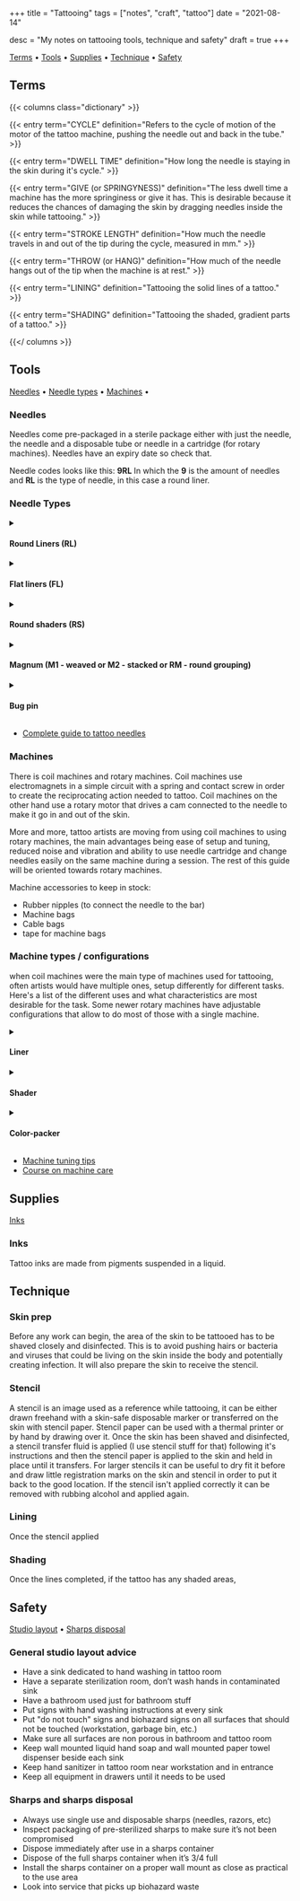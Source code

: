 +++
title = "Tattooing"
tags = ["notes", "craft", "tattoo"]
date = "2021-08-14"

desc = "My notes on tattooing tools, technique and safety"
draft = true
+++

<div class="table-of-contents">

[Terms](#terms) •
[Tools](#tools) •
[Supplies](#supplies) •
[Technique](#technique) •
[Safety](#safety)

</div>

## Terms

{{< columns class="dictionary" >}}

{{< entry term="CYCLE" definition="Refers to the cycle of motion of the motor of the tattoo machine, pushing the needle out and back in the tube." >}}

{{< entry term="DWELL TIME" definition="How long the needle is staying in the skin during it's cycle." >}}

{{< entry term="GIVE (or SPRINGYNESS)" definition="The less dwell time a machine has the more springiness or give it has. This is desirable because it reduces the chances of damaging the skin by dragging needles inside the skin while tattooing." >}}

{{< entry term="STROKE LENGTH" definition="How much the needle travels in and out of the tip during the cycle, measured in mm." >}}

{{< entry term="THROW (or HANG)" definition="How much of the needle hangs out of the tip when the machine is at rest." >}}

{{< entry term="LINING" definition="Tattooing the solid lines of a tattoo." >}}

{{< entry term="SHADING" definition="Tattooing the shaded, gradient parts of a tattoo." >}}

{{</ columns >}}

## Tools

<div class="table-of-contents">

[Needles](#needles) •
[Needle types](#neddle-types-configurations) •
[Machines](#machines) •

</div>

### Needles

Needles come pre-packaged in a sterile package either with just the needle, the needle and a disposable tube or needle in a cartridge (for rotary machines). Needles have an expiry date so check that.

Needle codes looks like this: **9RL**
In which the **9** is the amount of needles and **RL** is the type of needle, in this case a round liner.

### Needle Types

<details>
<summary><h4>Round Liners (RL)</h4></summary>
Needles grouped in a circle, good for lines, needles are more tightly packed together.
</details>

<details>
<summary><h4>Flat liners (FL)</h4></summary>
Single row of needles, used for lining and whip shading.
</details>

<details>
<summary><h4>Round shaders (RS)</h4></summary>
Similar to round liner needles but with the needles spread out more for easier shading.
</details>

<details>
<summary><h4>Magnum (M1 - weaved or M2 - stacked or RM - round grouping)</h4></summary>
Needles lined up in a row to cover more ground, there is two types of magnum needles, weaved and stacked, weaved magnums have the needle more spaced out than stacked magnums.
Magnums can have a flat or round grouping, meaning that either all the needles get equally deep in the skin in the ones in the middle go deeper than the ones on the side.
</details>

<details>
<summary><h4>Bug pin</h4></summary>
Needles are needles made using smaller individual needles than standard needles, all types of needle stacks can come with bug pin needles.
</details>


- [Complete guide to tattoo needles](https://wettattoo.com/blog/complete-guide-to-tattoo-needles)

### Machines

There is coil machines and rotary machines. Coil machines use electromagnets in a simple circuit with a spring and contact screw in order to create the reciprocating action needed to tattoo. Coil machines on the other hand use a rotary motor that drives a cam connected to the needle to make it go in and out of the skin.

More and more, tattoo artists are moving from using coil machines to using rotary machines, the main advantages being ease of setup and tuning, reduced noise and vibration and ability to use needle cartridge and change needles easily on the same machine during a session. The rest of this guide will be oriented towards rotary machines.

Machine accessories to keep in stock:
- Rubber nipples (to connect the needle to the bar)
- Machine bags
- Cable bags
- tape for machine bags

### Machine types / configurations

when coil machines were the main type of machines used for tattooing, often artists would have multiple ones, setup differently for different tasks. Here's a list of the different uses and what characteristics are most desirable for the task. Some newer rotary machines have adjustable configurations that allow to do most of those with a single machine.

<details>
<summary><h4>Liner</h4></summary>
Runs fast and has usually a longer stroke length to get the ink in in one pass.
</details>

<details>
<summary><h4>Shader</h4></summary>
Runs slower and has a shorter stroke length in order to make smoother gradients and transitions. Running the machine extra-slowly can be useful for techniques like whip shading.
</details>

<details>
<summary><h4>Color-packer</h4></summary>
</details>

- [Machine tuning tips](https://www.tattoomagic.info/basics/machine-tuning.html)
- [Course on machine care](https://www.machinemachine.co/courses-page)

## Supplies

<div class="table-of-contents">

[Inks](#inks)

</div>

### Inks

Tattoo inks are made from pigments suspended in a liquid.

## Technique

### Skin prep

Before any work can begin, the area of the skin to be tattooed has to be shaved closely and disinfected. This is to avoid pushing hairs or bacteria and viruses that could be living on the skin inside the body and potentially creating infection. It will also prepare the skin to receive the stencil.

### Stencil

A stencil is an image used as a reference while tattooing, it can be either drawn freehand with a skin-safe disposable marker or transferred on the skin with stencil paper. Stencil paper can be used with a thermal printer or by hand by drawing over it. Once the skin has been shaved and disinfected, a stencil transfer fluid is applied (I use stencil stuff for that) following it's instructions and then the stencil paper is applied to the skin and held in place until it transfers. For larger stencils it can be useful to dry fit it before and draw little registration marks on the skin and stencil in order to put it back to the good location. If the stencil isn't applied correctly it can be removed with rubbing alcohol and applied again.

### Lining

Once the stencil applied

### Shading

Once the lines completed, if the tattoo has any shaded areas,

## Safety

<div class="table-of-contents">

[Studio layout](#general-studio-layout-advice) •
[Sharps disposal](#sharps-and-sharps-disposal)

</div>

### General studio layout advice

- Have a sink dedicated to hand washing in tattoo room
- Have a separate sterilization room, don’t wash hands in contaminated sink
- Have a bathroom used just for bathroom stuff
- Put signs with hand washing instructions at every sink
- Put "do not touch" signs and biohazard signs on all surfaces that should not be touched (workstation, garbage bin, etc.)
- Make sure all surfaces are non porous in bathroom and tattoo room
- Keep wall mounted liquid hand soap and wall mounted paper towel dispenser beside each sink
- Keep hand sanitizer in tattoo room near workstation and in entrance
- Keep all equipment in drawers until it needs to be used

### Sharps and sharps disposal

- Always use single use and disposable sharps (needles, razors, etc)
- Inspect packaging of pre-sterilized sharps to make sure it’s not been compromised
- Dispose immediately after use in a sharps container
- Dispose of the full sharps container when it’s 3/4 full
- Install the sharps container on a proper wall mount as close as practical to the use area
- Look into service that picks up biohazard waste

